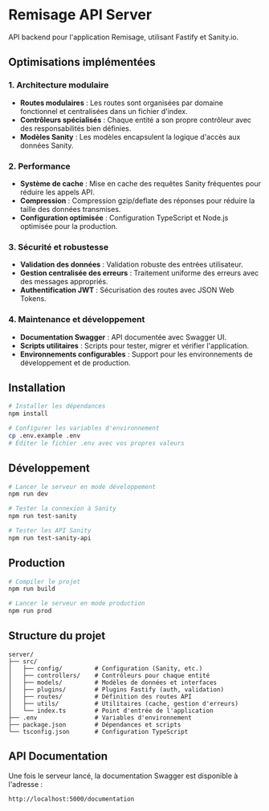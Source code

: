 # Remisage API Server

API backend pour l'application Remisage, utilisant Fastify et Sanity.io.

## Optimisations implémentées

### 1. Architecture modulaire
- **Routes modulaires** : Les routes sont organisées par domaine fonctionnel et centralisées dans un fichier d'index.
- **Contrôleurs spécialisés** : Chaque entité a son propre contrôleur avec des responsabilités bien définies.
- **Modèles Sanity** : Les modèles encapsulent la logique d'accès aux données Sanity.

### 2. Performance
- **Système de cache** : Mise en cache des requêtes Sanity fréquentes pour réduire les appels API.
- **Compression** : Compression gzip/deflate des réponses pour réduire la taille des données transmises.
- **Configuration optimisée** : Configuration TypeScript et Node.js optimisée pour la production.

### 3. Sécurité et robustesse
- **Validation des données** : Validation robuste des entrées utilisateur.
- **Gestion centralisée des erreurs** : Traitement uniforme des erreurs avec des messages appropriés.
- **Authentification JWT** : Sécurisation des routes avec JSON Web Tokens.

### 4. Maintenance et développement
- **Documentation Swagger** : API documentée avec Swagger UI.
- **Scripts utilitaires** : Scripts pour tester, migrer et vérifier l'application.
- **Environnements configurables** : Support pour les environnements de développement et de production.

## Installation

```bash
# Installer les dépendances
npm install

# Configurer les variables d'environnement
cp .env.example .env
# Éditer le fichier .env avec vos propres valeurs
```

## Développement

```bash
# Lancer le serveur en mode développement
npm run dev

# Tester la connexion à Sanity
npm run test-sanity

# Tester les API Sanity
npm run test-sanity-api
```

## Production

```bash
# Compiler le projet
npm run build

# Lancer le serveur en mode production
npm run prod
```

## Structure du projet

```
server/
├── src/
│   ├── config/         # Configuration (Sanity, etc.)
│   ├── controllers/    # Contrôleurs pour chaque entité
│   ├── models/         # Modèles de données et interfaces
│   ├── plugins/        # Plugins Fastify (auth, validation)
│   ├── routes/         # Définition des routes API
│   ├── utils/          # Utilitaires (cache, gestion d'erreurs)
│   └── index.ts        # Point d'entrée de l'application
├── .env                # Variables d'environnement
├── package.json        # Dépendances et scripts
└── tsconfig.json       # Configuration TypeScript
```

## API Documentation

Une fois le serveur lancé, la documentation Swagger est disponible à l'adresse :
```
http://localhost:5000/documentation
``` 